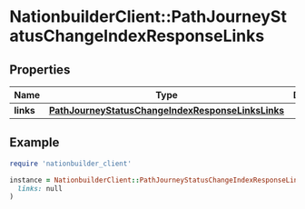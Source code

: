 # NationbuilderClient::PathJourneyStatusChangeIndexResponseLinks

## Properties

| Name | Type | Description | Notes |
| ---- | ---- | ----------- | ----- |
| **links** | [**PathJourneyStatusChangeIndexResponseLinksLinks**](PathJourneyStatusChangeIndexResponseLinksLinks.md) |  | [optional] |

## Example

```ruby
require 'nationbuilder_client'

instance = NationbuilderClient::PathJourneyStatusChangeIndexResponseLinks.new(
  links: null
)
```

